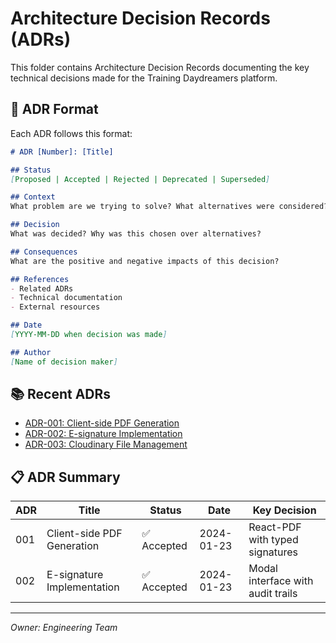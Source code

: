 # Architecture Decision Records (ADRs)

This folder contains Architecture Decision Records documenting the key technical decisions made for the Training Daydreamers platform.

## 📝 ADR Format

Each ADR follows this format:

```markdown
# ADR [Number]: [Title]

## Status
[Proposed | Accepted | Rejected | Deprecated | Superseded]

## Context
What problem are we trying to solve? What alternatives were considered?

## Decision
What was decided? Why was this chosen over alternatives?

## Consequences
What are the positive and negative impacts of this decision?

## References
- Related ADRs
- Technical documentation
- External resources

## Date
[YYYY-MM-DD when decision was made]

## Author
[Name of decision maker]
```

## 📚 Recent ADRs

- [ADR-001: Client-side PDF Generation](./adr-001-client-side-pdf-generation.md)
- [ADR-002: E-signature Implementation](./adr-002-esignature-implementation.md)
- [ADR-003: Cloudinary File Management](./adr-003-cloudinary-file-management.md)

## 📋 ADR Summary

| ADR | Title | Status | Date | Key Decision |
|-----|-------|--------|------|--------------|
| 001 | Client-side PDF Generation | ✅ Accepted | 2024-01-23 | React-PDF with typed signatures |
| 002 | E-signature Implementation | ✅ Accepted | 2024-01-23 | Modal interface with audit trails |

---

*Owner: Engineering Team*
